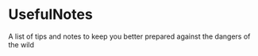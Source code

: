 # UsefulNotes
A list of tips and notes to keep you better prepared against the dangers of the wild 

